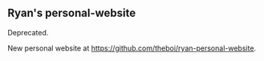 ## Ryan's personal-website

Deprecated.

New personal website at https://github.com/theboi/ryan-personal-website.
